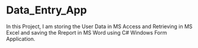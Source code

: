 # Data_Entry_App

In this Project, I am storing the User Data in MS Access and Retrieving in MS Excel and saving the Rreport in MS Word using C# Windows Form Application.
